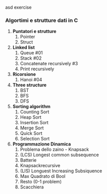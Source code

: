 asd exercise

<h3> Algortimi e strutture dati in C </h3>

<ol>
    
<li><strong>Puntatori e strutture</strong>
  <ol> 
    <li>Pointer</li>
    <li>Struct</li>
  </ol>
</li>

<li><strong>Linked list</strong>
  <ol>
  <li>Queue #01</li>
  <li>Stack #02</li>
    <li>Concatenate recursively #3</li>
    <li>Print recursively</li>
  </ol>
</li>
  
<li><strong>Ricorsione</strong>
  <ol>
    <li>Hanoi #04</li>
  </ol>
</li>

<li><strong>Three structure</strong>
  <ol>
    <li>BST</li>
    <li>BFS</li>
    <li>DFS</li>
  </ol>
</li>

<li><strong>Sorting algorithm</strong>
  <ol>
    <li>Counting Sort</li>   
    <li>Heap Sort</li>    
    <li>Insertion Sort</li>   
    <li>Merge Sort</li>   
    <li>Quick Sort</li>
    <li>Selection Sort</li>
  </ol>
</li>

<li> <strong>Programmazione Dinamica</strong>
  <ol>
     <li>Problema dello zaino - Knapsack</li>
    <li>(LCS) Longest common subsequence</li>
    <li>Batterie</li>
    <li>Knapsackrecursive</li>
    <li>(LIS) Longuest Increasing Subsiquence</li>
    <li>Max Quadrato di Bool</li>
    <li>Resto (0-1 problem)</li>
    <li>Scacchiera</li>
  </ol>
</li>


</ol>
